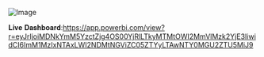 
![Image](https://github.com/user-attachments/assets/3a4287e5-664b-4a1a-a5cd-9071f26039c5)

𝐋𝐢𝐯𝐞 𝐃𝐚𝐬𝐡𝐛𝐨𝐚𝐫𝐝:https://app.powerbi.com/view?r=eyJrIjoiMDNkYmM5YzctZjg4OS00YjRlLTkyMTMtOWI2MmVlMzk2YjE3IiwidCI6ImM1MzIxNTAxLWI2NDMtNGViZC05ZTYyLTAwNTY0MGU2ZTU5MiJ9
